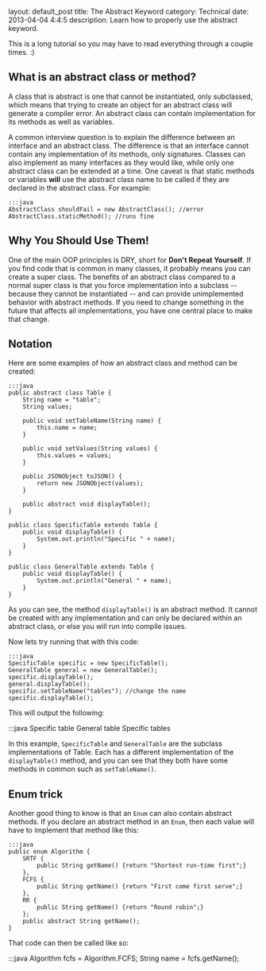 layout: default_post
title: The Abstract Keyword
category: Technical
date: 2013-04-04 4:4:5
description: Learn how to properly use the abstract keyword.

<p>This is a long tutorial so you may have to read everything through a couple times. :)</p>
<h2>What is an abstract class or method?</h2>
<p>A class that is abstract is one that cannot be instantiated, only subclassed, which means that trying to create an object for an abstract class will generate a compiler error.  An abstract class can contain implementation for its methods as well as variables.</p>  

<p>A common interview question is to explain the difference between an interface and an abstract class.  The difference is that an interface cannot contain any implementation of its methods, only signatures.  Classes can also implement as many interfaces as they would like, while only one abstract class can be extended at a time.  One caveat is that static methods or variables <strong>will</strong> use the abstract class name to be called if they are declared in the abstract class.  For example:</p>

    :::java
    AbstractClass shouldFail = new AbstractClass(); //error
    AbstractClass.staticMethod(); //runs fine
<p></p>
<h2>Why You Should Use Them!</h2>
<p>One of the main OOP principles is DRY, short for <strong>Don't Repeat Yourself</strong>.  If you find code that is common in many classes, it probably means you can create a super class.  The benefits of an abstract class compared to a normal super class is that you force implementation into a subclass -- because they cannot be instantiated -- and can provide unimplemented behavior with abstract methods.  If you need to change something in the future that affects all implementations, you have one central place to make that change.</p>

<h2>Notation</h2>
<p>Here are some examples of how an abstract class and method can be created:</p>

    :::java
    public abstract class Table {
        String name = "table";
        String values;

        public void setTableName(String name) {
            this.name = name;
        }

        public void setValues(String values) {
            this.values = values;
        }

        public JSONObject toJSON() {
            return new JSONObject(values);
        }

        public abstract void displayTable();
    }

    public class SpecificTable extends Table {
        public void displayTable() {
            System.out.println("Specific " + name);
        }
    }

    public class GeneralTable extends Table {
        public void displayTable() {
            System.out.println("General " + name);
        }
    }

<p>As you can see, the method <code>displayTable()</code> is an abstract method.  It cannot be created with any implementation and can only be declared within an abstract class, or else you will run into compile issues.</p>

<p>Now lets try running that with this code:</p>

    :::java
    SpecificTable specific = new SpecificTable();
    GeneralTable general = new GeneralTable();
    specific.displayTable();
    general.displayTable();
    specific.setTableName("tables"); //change the name
    specific.displayTable();


<p>This will output the following:</p>
    :::java
    Specific table
    General table
    Specific tables

<p>In this example, <code>SpecificTable</code> and <code>GeneralTable</code> are the subclass implementations of Table.  Each has a different implementation of the <code>displayTable()</code> method, and you can see that they both have some methods in common such as <code>setTableName()</code>.</p>

<h2>Enum trick</h2>
<p>Another good thing to know is that an <code>Enum</code> can also contain abstract methods.  If you declare an abstract method in an <code>Enum</code>, then each value will have to implement that method like this:</p>

    :::java
    public enum Algorithm {
        SRTF {
            public String getName() {return "Shortest run-time first";}
        },
        FCFS {
            public String getName() {return "First come first serve";}
        },
        RR {
            public String getName() {return "Round robin";}
        };
        public abstract String getName();
    }

<p>That code can then be called like so:</p>
    :::java
    Algorithm fcfs = Algorithm.FCFS;
    String name = fcfs.getName();
<p></p>